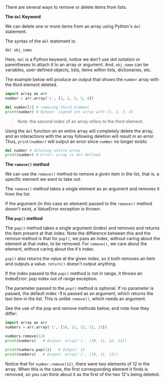 <!--title={Removing or Deleting Elements}-->

There are several ways to remove or delete items from lists. 

**The `del` Keyword**

We can delete one or more items from an array using Python's `del` statement.

The syntax of the `del` statement is:

```
del obj_name
```

Here, `del` is a Python keyword, notice we don't use dot notation or parentheses to attach it to an array or argument. And, `obj_name` can be variables, user-defined objects, lists, items within lists, dictionaries, etc.

The example below will produce an output that shows the `number` array with the third element deleted.

```python
import array as arr
number = arr.array('i', [1, 2, 3, 3, 4])

del number[2] # removing third element
print(number) # Output: signed int array with [1, 2, 3, 4]
```

> Note: the second index of an array refers to the third element.

Using the `del` function on an entire array will completely delete the array, and an interactions with the array following deletion will result in an error. Thus, `print(number)` will output an error since `number` no longer exists:

```python
del number # deleting entire array
print(number) # Error: array is not defined
```

**The `remove()` method**

We can use the `remove()` method to remove a given item in the list, that is, a specific element we want to take out.

The `remove()` method takes a single element as an argument and removes it from the list.

If the argument (in this case an element) passed to the `remove()` method doesn't exist, a ValueError exception is thrown.

**The `pop()` method**

The `pop()` method takes a single argument (index) and removes and returns the item present at that index. Note the difference between this and the remove method is that for `pop()`, we pass an index, without caring about the element at that index, to be removed. For `remove()`, we care about the element, without caring about the it's index.

`pop()` also returns the value at the given index, so it both removes an item and outputs a value. `return()` doesn't output anything.

If the index passed to the `pop()` method is not in range, it throws an IndexError: pop index out of range exception.

The parameter passed to the `pop()` method is optional. If no parameter is passed, the default index **-1** is passed as an argument, which returns the last item in the list. This is unlike `remove()`, which needs an argument.

See the use of the pop and remove methods below, and note how they differ:

```python
import array as arr
numbers = arr.array('i', [10, 11, 12, 12, 13])

numbers.remove(12)
print(numbers)   # Output: array('i', [10, 11, 12, 13])

print(numbers.pop(2))   # Output: 12
print(numbers)   # Output: array('i', [10, 11, 13])
```

Notice that for `number.remove(12)`, there were two elements of 12 in the array. When this is the case, the first corresponding element it finds is removed, so you can think about it as the first of the two 12's being deleted. 

